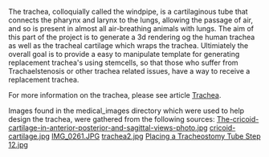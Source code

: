 The trachea, colloquially called the windpipe, is a cartilaginous tube that connects the pharynx and larynx to the lungs, allowing the passage of air, and so is present in almost all air-breathing animals with lungs. The aim of this part of the project is to generate a 3d rendering og the human trachea as well as the tracheal cartilage which wraps the trachea. Ultimiately the overall goal is to provide a easy to manipulate template for generating replacement trachea's using stemcells, so that those who suffer from Trachaelstenosis or other trachea related issues, have a way to receive a replacement trachea.

For more information on the trachea, please see article [Trachea](https://en.wikipedia.org/wiki/Trachea).


Images found in the medical_images directory which were used to help design the trachea, were gathered from the following sources:
[The-cricoid-cartilage-in-anterior-posterior-and-sagittal-views-photo.jpg](http://healthfixit.com/cricoid-cartilage/)
[cricoid-cartilage.jpg](http://img.tfd.com/MosbyMD/thumb/cricoid-cartilage.jpg)
[IMG_0261.JPG](http://grantcreekvet.com/sites/site-4244/images/IMG_0261.JPG)
[trachea2.jpg](http://www.vetsurgerycentral.com/images/respiratory/tracheal_collapse/trachea2.jpg)
[Placing a Tracheostomy Tube Step 12.jpg](https://www.vygonvet.co.uk/sites/default/files/styles/large/public/panel_images/Placing%20a%20Tracheostomy%20Tube%20Step%2012.jpg?itok=KPOz4jIh)

